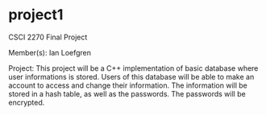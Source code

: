 # project1

CSCI 2270 Final Project

Member(s): Ian Loefgren

Project: This project will be a C++ implementation of basic database where user informations is stored. Users of this database will be able to make an account to access and change their information. The information will be stored in a hash table, as well as the passwords. The passwords will be encrypted.
